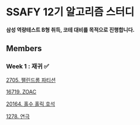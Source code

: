 # SSAFY 12기 알고리즘 스터디
#### 삼성 역량테스트 B형 취득, 코테 대비를 목적으로 진행합니다.


## Members



### Week 1 : 재귀 ✅


[2705. 팰린드롬 파티션](https://www.acmicpc.net/problem/2705)


[16719. ZOAC](https://www.acmicpc.net/problem/16719)


[20164. 홀수 홀릭 호석](https://www.acmicpc.net/problem/20164)


[1278. 연극](https://www.acmicpc.net/problem/1278)
